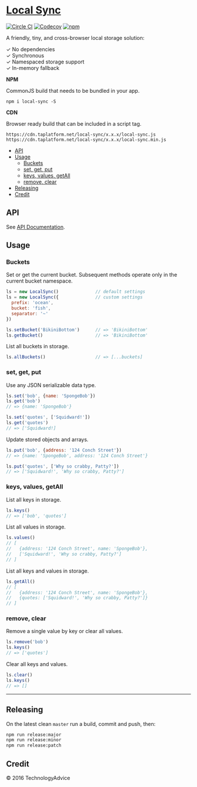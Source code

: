 # [Local Sync](https://technologyadvice.github.io/local-sync)
[![Circle CI](https://img.shields.io/circleci/project/TechnologyAdvice/local-sync/master.svg?style=flat-square)](https://circleci.com/gh/TechnologyAdvice/local-sync/tree/master)
[![Codecov](https://img.shields.io/codecov/c/github/TechnologyAdvice/local-sync/master.svg?style=flat-square)](https://codecov.io/gh/TechnologyAdvice/local-sync)
[![npm](https://img.shields.io/npm/v/local-sync.svg?style=flat-square)](https://www.npmjs.com/package/local-sync)

A friendly, tiny, and cross-browser local storage solution:

  ✓ No dependencies  
  ✓ Synchronous  
  ✓ Namespaced storage support  
  ✓ In-memory fallback  

**NPM**

CommonJS build that needs to be bundled in your app.

```
npm i local-sync -S
```

**CDN**

Browser ready build that can be included in a script tag.

```
https://cdn.taplatform.net/local-sync/x.x.x/local-sync.js
https://cdn.taplatform.net/local-sync/x.x.x/local-sync.min.js
```

<!-- START doctoc generated TOC please keep comment here to allow auto update -->
<!-- DON'T EDIT THIS SECTION, INSTEAD RE-RUN doctoc TO UPDATE -->


- [API](#api)
- [Usage](#usage)
  - [Buckets](#buckets)
  - [set, get, put](#set-get-put)
  - [keys, values, getAll](#keys-values-getall)
  - [remove, clear](#remove-clear)
- [Releasing](#releasing)
- [Credit](#credit)

<!-- END doctoc generated TOC please keep comment here to allow auto update -->


## API

See [API Documentation](https://github.com/TechnologyAdvice/local-sync/blob/master/API.md).

## Usage

### Buckets

Set or get the current bucket. Subsequent methods operate only in the current bucket namespace.

```js
ls = new LocalSync()              // default settings
ls = new LocalSync({              // custom settings
  prefix: 'ocean',
  bucket: 'fish',
  separator: '~'
})

ls.setBucket('BikiniBottom')      // => 'BikiniBottom'
ls.getBucket()                    // => 'BikiniBottom'
```

List all buckets in storage.

```js
ls.allBuckets()                   // => [...buckets]
```

### set, get, put

Use any JSON serializable data type.

```js
ls.set('bob', {name: 'SpongeBob'})
ls.get('bob')
// => {name: 'SpongeBob'}

ls.set('quotes', ['Squidward!'])
ls.get('quotes')
// => ['Squidward!]
```

Update stored objects and arrays.

```js
ls.put('bob', {address: '124 Conch Street'})
// => {name: 'SpongeBob', address: '124 Conch Street'}

ls.put('quotes', ['Why so crabby, Patty?'])
// => ['Squidward!', 'Why so crabby, Patty?']
```

### keys, values, getAll

List all keys in storage.

```js
ls.keys()
// => ['bob', 'quotes']
```

List all values in storage.

```js
ls.values()
// [
//   {address: '124 Conch Street', name: 'SpongeBob'},
//   ['Squidward!', 'Why so crabby, Patty?']
// ]
```

List all keys and values in storage.

```js
ls.getAll()
// [
//   {address: '124 Conch Street', name: 'SpongeBob'},
//   {quotes: ['Squidward!', 'Why so crabby, Patty?']}
// ]
```

### remove, clear

Remove a single value by key or clear all values.

```js
ls.remove('bob')
ls.keys()
// => ['quotes']
```

Clear all keys and values.

```js
ls.clear()
ls.keys()
// => []
```

***

## Releasing

On the latest clean `master` run a build, commit and push, then:

```sh
npm run release:major
npm run release:minor
npm run release:patch
```

## Credit

&copy; 2016 TechnologyAdvice
